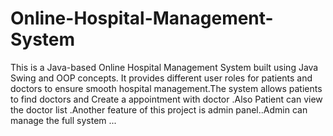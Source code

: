 # Online-Hospital-Management-System
This is a Java-based Online Hospital Management System built using Java Swing and OOP concepts. It provides different user roles for patients and doctors to ensure smooth hospital management.The system allows patients to find doctors and Create a appointment with doctor .Also Patient can view the doctor list .Another feature of this project is admin panel..Admin can manage the full system ... 
